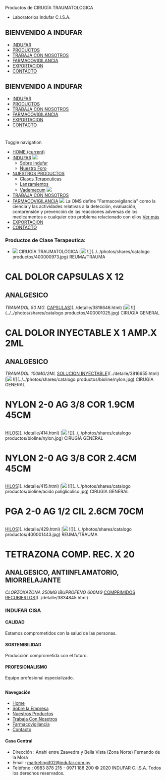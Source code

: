 Productos de CIRUGÍA TRAUMATOLÓGICA
- Laboratorios Indufar C.I.S.A.
## BIENVENIDO A INDUFAR
* [INDUFAR](29.html#)
* [PRODUCTOS](29.html#)
* [TRABAJA CON NOSOTROS](29.html#)
* [FARMACOVIGILANCIA](29.html#)
* [EXPORTACION](29.html#)
* [CONTACTO](29.html#)
## BIENVENIDO A INDUFAR
* [INDUFAR](../../index.html)
* [PRODUCTOS](../../productos.html)
* [TRABAJA CON NOSOTROS](../../trabaja_con_nosotros.html)
* [FARMACOVIGILANCIA](../../farmacovigilancia.html)
* [EXPORTACION](../../exportacion.html)
* [CONTACTO](../../contacto.html)
# 
Toggle navigation
* [HOME (current)](../../index.html)
* [INDUFAR](29.html#) 
  [![ ](../../photos/shares/Sistema/Menu/indufar_menul.jpg)](../../institucional.html)
  - [Sobre Indufar](../../institucional.html)
  - [Nuestro Foro](../../blog.html)
* [NUESTROS PRODUCTOS](29.html#) 
  - [Clases Terapeuticas](../clases_terapeuticas.html)
  - [Lanzamientos](../lanzamientos.html)
  - [Vademecum](../../productos.html)
  [![ ](../../photos/shares/Sistema/Menu/productos.png)](../../productos.html)
* [TRABAJA CON NOSOTROS](../../trabaja_con_nosotros.html)
* [FARMACOVIGILANCIA](29.html#) 
  [![ ](../../photos/shares/Sistema/Menu/TUBOS.png)](../../farmacovigilancia.html)
  La OMS define "Farmacovigilancia" como la ciencia y las actividades relativas a la detección, evaluación, comprensión y prevención de las reacciones adversas de los medicamentos o cualquier otro problema relacionado con ellos
  [Ver más](../../farmacovigilancia.html)
* [EXPORTACION](../../exportacion.html)
* [CONTACTO](../../contacto.html)
### Productos de Clase Terapeutica:
* ![](../../photos/shares/ClasesTerapeuticas/traumato.png)
  CIRUGÍA TRAUMATOLÓGICA
[![](../../photos/shares/Laboratorios/lab_medical.png)
![](../../photos/shares/catalogo productos/400000973.jpg)
REUMA/TRAUMA
# CAL DOLOR CAPSULAS X 12
## ANALGESICO
*TRAMADOL 50 MG.*
[CAPSULAS](29.html#)](../detalle/3816646.html)
[![](../../photos/shares/Laboratorios/lab_medical.png)
![](../../photos/shares/catalogo productos/400001025.jpg)
CIRUGÍA GENERAL
# CAL DOLOR INYECTABLE X 1 AMP.X 2ML
## ANALGESICO
*TRAMADOL 100MG/2ML*
[SOLUCION INYECTABLE](29.html#)](../detalle/3816655.html)
[![](../../photos/shares/Laboratorios/bioline.png)
![](../../photos/shares/catalogo productos/bioline/nylon.jpg)
CIRUGÍA GENERAL
# NYLON 2-0 AG 3/8 COR 1.9CM 45CM
## 
[HILOS](29.html#)](../detalle/414.html)
[![](../../photos/shares/Laboratorios/bioline.png)
![](../../photos/shares/catalogo productos/bioline/nylon.jpg)
CIRUGÍA GENERAL
# NYLON 2-0 AG 3/8 COR 2.4CM 45CM
## 
[HILOS](29.html#)](../detalle/415.html)
[![](../../photos/shares/Laboratorios/bioline.png)
![](../../photos/shares/catalogo productos/bioline/acido poliglicolico.jpg)
CIRUGÍA GENERAL
# PGA 2-0 AG 1/2 CIL 2.6CM 70CM
## 
[HILOS](29.html#)](../detalle/429.html)
[![](../../photos/shares/Laboratorios/lab_medical.png)
![](../../photos/shares/catalogo productos/400001443.jpg)
REUMA/TRAUMA
# TETRAZONA COMP. REC. X 20
## ANALGESICO, ANTIINFLAMATORIO, MIORRELAJANTE
*CLORZOXAZONA 250MG
IBUPROFENO 600MG*
[COMPRIMIDOS RECUBIERTOS](29.html#)](../detalle/3834845.html)
### INDUFAR CISA
#### CALIDAD
Estamos comprometidos con la salud de las personas.
#### SOSTENIBILIDAD
Producción comprometida con el futuro.
#### PROFESIONALISMO
Equipo profesional especializado.
## 
#### Navegación
* [Home](../../index.html)
* [Sobre la Empresa](../../institucional.html)
* [Nuestros Productos](../../productos.html)
* [Trabaja Con Nosotros](../../trabaja_con_nosotros.html)
* [Farmacovigilancia](../../farmacovigilancia.html)
* [Contacto](../../contacto.html)
#### Casa Central
* Dirección : Anahi entre Zaavedra y Bella Vista (Zona Norte) Fernando de la Mora
* Email : [marketingif02@indufar.com.py](mailto:marketingif02@indufar.com.py)
* Teléfono : 0983 878 215 - 0971 188 200
© 2020 INDUFAR C.I.S.A. Todos los derechos reservados.